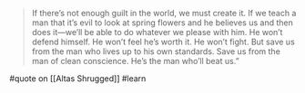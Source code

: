 > If there’s not enough guilt in the world, we must create it. If we teach a man that it’s evil to look at spring flowers and he believes us and then does it—we’ll be able to do whatever we please with him. He won’t defend himself. He won’t feel he’s worth it. He won’t fight. But save us from the man who lives up to his own standards. Save us from the man of clean conscience. He’s the man who’ll beat us.”

#quote  on [[Altas Shrugged]] #learn